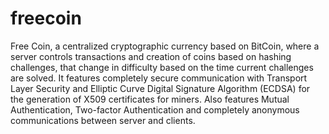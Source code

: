 # freecoin
Free Coin, a centralized cryptographic currency based on BitCoin, where a server controls transactions and creation of coins based on hashing challenges, that change in difficulty based on the time current challenges are solved. It features completely secure communication with Transport Layer Security and Elliptic Curve Digital Signature Algorithm (ECDSA) for the generation of X509 certificates for miners. Also features Mutual Authentication, Two-factor Authentication and completely anonymous communications between server and clients.

